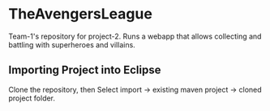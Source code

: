 # TheAvengersLeague
Team-1's repository for project-2. Runs a webapp that allows collecting and battling with superheroes and villains.

## Importing Project into Eclipse
Clone the repository, then Select import -> existing maven project -> cloned project folder.